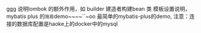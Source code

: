 ggg
说明lombok  的额外作用，如 builder 建造者构建bean
类 模板设置说明，
mybatis plus 的`简易`demo~~~~``~oo
最简单的mybatis-plus的demo, 注意：连接的数据库配置是haoke上的docker中的mysql